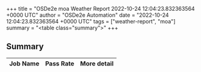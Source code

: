 +++
title = "OSDe2e moa Weather Report 2022-10-24 12:04:23.832363564 +0000 UTC"
author = "OSDe2e Automation"
date = "2022-10-24 12:04:23.832363564 +0000 UTC"
tags = ["weather-report", "moa"]
summary = "<table class=\"summary\"></table>"
+++
## Summary

| Job Name | Pass Rate | More detail |
|----------|-----------|-------------|




